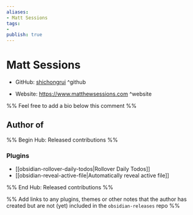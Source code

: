 ```yaml
---
aliases:
- Matt Sessions
tags:
- 
publish: true
---
```


# Matt Sessions

- GitHub: [shichongrui](https://github.com/shichongrui/) ^github
<!-- - Discord: `@` ^discord-->
- Website: <https://www.matthewsessions.com> ^website
<!-- - [[Publish sites|Publish site]]: ^publish-->

%% Feel free to add a bio below this comment %%


## Author of

%% Begin Hub: Released contributions %%
### Plugins
- [[obsidian-rollover-daily-todos|Rollover Daily Todos]]
- [[obsidian-reveal-active-file|Automatically reveal active file]]

%% End Hub: Released contributions %%

%% Add links to any plugins, themes or other notes that the author has created but are not (yet) included in the `obsidian-releases` repo %%

<!--
### Unlisted plugins

- 
-->

<!--
### Others

- 
-->

<!--
## Sponsor this author

- [[GitHub sponsors]]: [Sponsor @shichongrui on GitHub Sponsors](https://github.com/sponsors/shichongrui) ^github-sponsor
- [[Buy me a coffee]]: ^buy-me-a-coffee
- [[PayPal]]: ^paypal
- [[Patreon]]: ^patreon

-->

<!--
## Follow this author

- [[YouTube Channels|On YouTube]]: ^youtube
- Twitter: ^twitter
- ...
-->